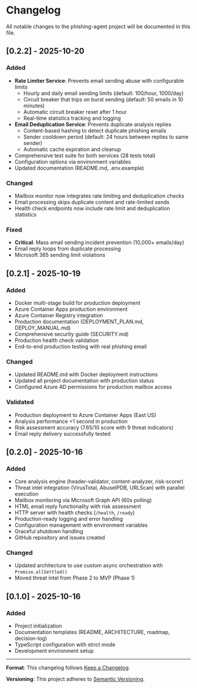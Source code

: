 # Changelog

All notable changes to the phishing-agent project will be documented in this file.

## [0.2.2] - 2025-10-20

### Added
- **Rate Limiter Service**: Prevents email sending abuse with configurable limits
  - Hourly and daily email sending limits (default: 100/hour, 1000/day)
  - Circuit breaker that trips on burst sending (default: 50 emails in 10 minutes)
  - Automatic circuit breaker reset after 1 hour
  - Real-time statistics tracking and logging
- **Email Deduplication Service**: Prevents duplicate analysis replies
  - Content-based hashing to detect duplicate phishing emails
  - Sender cooldown period (default: 24 hours between replies to same sender)
  - Automatic cache expiration and cleanup
- Comprehensive test suite for both services (28 tests total)
- Configuration options via environment variables
- Updated documentation (README.md, .env.example)

### Changed
- Mailbox monitor now integrates rate limiting and deduplication checks
- Email processing skips duplicate content and rate-limited sends
- Health check endpoints now include rate limit and deduplication statistics

### Fixed
- **Critical**: Mass email sending incident prevention (10,000+ emails/day)
- Email reply loops from duplicate processing
- Microsoft 365 sending limit violations

## [0.2.1] - 2025-10-19

### Added
- Docker multi-stage build for production deployment
- Azure Container Apps production environment
- Azure Container Registry integration
- Production documentation (DEPLOYMENT_PLAN.md, DEPLOY_MANUAL.md)
- Comprehensive security guide (SECURITY.md)
- Production health check validation
- End-to-end production testing with real phishing email

### Changed
- Updated README.md with Docker deployment instructions
- Updated all project documentation with production status
- Configured Azure AD permissions for production mailbox access

### Validated
- Production deployment to Azure Container Apps (East US)
- Analysis performance <1 second in production
- Risk assessment accuracy (7.65/10 score with 9 threat indicators)
- Email reply delivery successfully tested

## [0.2.0] - 2025-10-16

### Added
- Core analysis engine (header-validator, content-analyzer, risk-scorer)
- Threat intel integration (VirusTotal, AbuseIPDB, URLScan) with parallel execution
- Mailbox monitoring via Microsoft Graph API (60s polling)
- HTML email reply functionality with risk assessment
- HTTP server with health checks (`/health`, `/ready`)
- Production-ready logging and error handling
- Configuration management with environment variables
- Graceful shutdown handling
- GitHub repository and issues created

### Changed
- Updated architecture to use custom async orchestration with `Promise.allSettled()`
- Moved threat intel from Phase 2 to MVP (Phase 1)

## [0.1.0] - 2025-10-16

### Added
- Project initialization
- Documentation templates (README, ARCHITECTURE, roadmap, decision-log)
- TypeScript configuration with strict mode
- Development environment setup

---

**Format**: This changelog follows [Keep a Changelog](https://keepachangelog.com/en/1.0.0/).

**Versioning**: This project adheres to [Semantic Versioning](https://semver.org/spec/v2.0.0.html).
